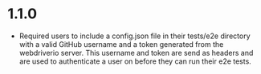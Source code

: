 # 1.1.0
* Required users to include a config.json file in their tests/e2e directory with a valid GitHub username and a token generated from the webdriverio server. This username and token are send as headers and are used to authenticate a user on before they can run their e2e tests.

